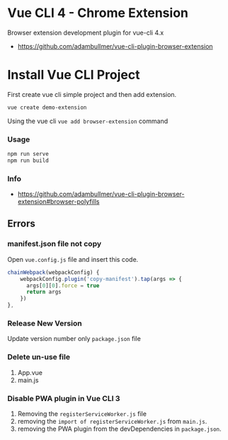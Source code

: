 # Vue CLI 4 - Chrome Extension

Browser extension development plugin for vue-cli 4.x

* https://github.com/adambullmer/vue-cli-plugin-browser-extension


# Install Vue CLI Project

First create vue cli simple project and then add extension.

```bash
vue create demo-extension
```

Using the vue cli `vue add browser-extension` command

### Usage

```bash
npm run serve
npm run build
```

### Info

* https://github.com/adambullmer/vue-cli-plugin-browser-extension#browser-polyfills

## Errors

### manifest.json file not copy

Open `vue.config.js` file and insert this code.

```js
chainWebpack(webpackConfig) {
    webpackConfig.plugin('copy-manifest').tap(args => {
      args[0][0].force = true
      return args
    })
},
```

###  Release New Version

Update version number only `package.json` file

### Delete un-use file

1. App.vue
2. main.js


### Disable PWA plugin in Vue CLI 3

1. Removing the `registerServiceWorker.js` file
2. removing the `import of registerServiceWorker.js` from `main.js`.
3. removing the PWA plugin from the devDependencies in `package.json`.